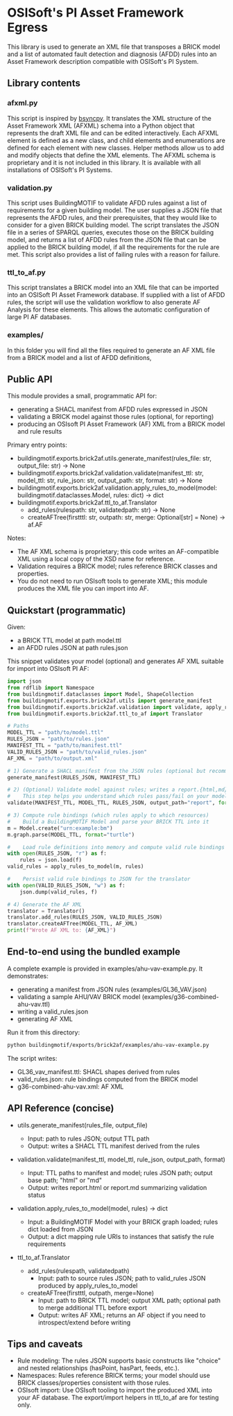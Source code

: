 # OSISoft's PI Asset Framework Egress

This library is used to generate an XML file that transposes a BRICK model and a list of automated fault detection and diagnosis (AFDD) rules into an Asset Framework description compatible with OSISoft's PI System.

## Library contents

### afxml.py
This script is inspired by [bsyncpy](https://github.com/BuildingSync/bsyncpy). It translates the XML structure of the Asset Framework XML (AFXML) schema into a Python object that represents the draft XML file and can be edited interactively.
Each AFXML element is defined as a new class, and child elements and enumerations are defined for each element with new classes.
Helper methods allow us to add and modify objects that define the XML elements.
The AFXML schema is proprietary and it is not included in this library. It is available with all installations of OSISoft's PI Systems.

### validation.py
This script uses BuildingMOTIF to validate AFDD rules against a list of requirements for a given building model. The user supplies a JSON file that represents the AFDD rules, and their prerequisites, that they would like to consider for a given BRICK building model. The script translates the JSON file in a series of SPARQL queries, executes those on the BRICK building model, and returns a list of AFDD rules from the JSON file that can be applied to the BRICK building model, if all the requirements for the rule are met. This script also provides a list of failing rules with a reason for failure.

### ttl_to_af.py
This script translates a BRICK model into an XML file that can be imported into an OSISoft PI Asset Framework database. If supplied with a list of AFDD rules, the script will use the validation workflow to also generate AF Analysis for these elements. This allows the automatic configuration of large PI AF databases.

### examples/
In this folder you will find all the files required to generate an AF XML file from a BRICK model and a list of AFDD definitions,

## Public API

This module provides a small, programmatic API for:
- generating a SHACL manifest from AFDD rules expressed in JSON
- validating a BRICK model against those rules (optional, for reporting)
- producing an OSIsoft PI Asset Framework (AF) XML from a BRICK model and rule results

Primary entry points:
- buildingmotif.exports.brick2af.utils.generate_manifest(rules_file: str, output_file: str) -> None
- buildingmotif.exports.brick2af.validation.validate(manifest_ttl: str, model_ttl: str, rule_json: str, output_path: str, format: str) -> None
- buildingmotif.exports.brick2af.validation.apply_rules_to_model(model: buildingmotif.dataclasses.Model, rules: dict) -> dict
- buildingmotif.exports.brick2af.ttl_to_af.Translator
  - add_rules(rulespath: str, validatedpath: str) -> None
  - createAFTree(firstttl: str, outpath: str, merge: Optional[str] = None) -> af.AF

Notes:
- The AF XML schema is proprietary; this code writes an AF-compatible XML using a local copy of the XSD name for reference.
- Validation requires a BRICK model; rules reference BRICK classes and properties.
- You do not need to run OSIsoft tools to generate XML; this module produces the XML file you can import into AF.

## Quickstart (programmatic)

Given:
- a BRICK TTL model at path model.ttl
- an AFDD rules JSON at path rules.json

This snippet validates your model (optional) and generates AF XML suitable for import into OSIsoft PI AF:

```python
import json
from rdflib import Namespace
from buildingmotif.dataclasses import Model, ShapeCollection
from buildingmotif.exports.brick2af.utils import generate_manifest
from buildingmotif.exports.brick2af.validation import validate, apply_rules_to_model
from buildingmotif.exports.brick2af.ttl_to_af import Translator

# Paths
MODEL_TTL = "path/to/model.ttl"
RULES_JSON = "path/to/rules.json"
MANIFEST_TTL = "path/to/manifest.ttl"
VALID_RULES_JSON = "path/to/valid_rules.json"
AF_XML = "path/to/output.xml"

# 1) Generate a SHACL manifest from the JSON rules (optional but recommended)
generate_manifest(RULES_JSON, MANIFEST_TTL)

# 2) (Optional) Validate model against rules; writes a report.{html,md}
#    This step helps you understand which rules pass/fail on your model.
validate(MANIFEST_TTL, MODEL_TTL, RULES_JSON, output_path="report", format="html")

# 3) Compute rule bindings (which rules apply to which resources)
#    Build a BuildingMOTIF Model and parse your BRICK TTL into it
m = Model.create("urn:example:bm")
m.graph.parse(MODEL_TTL, format="turtle")

#    Load rule definitions into memory and compute valid rule bindings
with open(RULES_JSON, "r") as f:
    rules = json.load(f)
valid_rules = apply_rules_to_model(m, rules)

#    Persist valid rule bindings to JSON for the translator
with open(VALID_RULES_JSON, "w") as f:
    json.dump(valid_rules, f)

# 4) Generate the AF XML
translator = Translator()
translator.add_rules(RULES_JSON, VALID_RULES_JSON)
translator.createAFTree(MODEL_TTL, AF_XML)
print(f"Wrote AF XML to: {AF_XML}")
```

## End-to-end using the bundled example

A complete example is provided in examples/ahu-vav-example.py. It demonstrates:
- generating a manifest from JSON rules (examples/GL36_VAV.json)
- validating a sample AHU/VAV BRICK model (examples/g36-combined-ahu-vav.ttl)
- writing a valid_rules.json
- generating AF XML

Run it from this directory:
```bash
python buildingmotif/exports/brick2af/examples/ahu-vav-example.py
```

The script writes:
- GL36_vav_manifest.ttl: SHACL shapes derived from rules
- valid_rules.json: rule bindings computed from the BRICK model
- g36-combined-ahu-vav.xml: AF XML

## API Reference (concise)

- utils.generate_manifest(rules_file, output_file)
  - Input: path to rules JSON; output TTL path
  - Output: writes a SHACL TTL manifest derived from the rules

- validation.validate(manifest_ttl, model_ttl, rule_json, output_path, format)
  - Input: TTL paths to manifest and model; rules JSON path; output base path; "html" or "md"
  - Output: writes report.html or report.md summarizing validation status

- validation.apply_rules_to_model(model, rules) -> dict
  - Input: a BuildingMOTIF Model with your BRICK graph loaded; rules dict loaded from JSON
  - Output: a dict mapping rule URIs to instances that satisfy the rule requirements

- ttl_to_af.Translator
  - add_rules(rulespath, validatedpath)
    - Input: path to source rules JSON; path to valid_rules JSON produced by apply_rules_to_model
  - createAFTree(firstttl, outpath, merge=None)
    - Input: path to BRICK TTL model; output XML path; optional path to merge additional TTL before export
    - Output: writes AF XML; returns an AF object if you need to introspect/extend before writing

## Tips and caveats

- Rule modeling: The rules JSON supports basic constructs like "choice" and nested relationships (hasPoint, hasPart, feeds, etc.).
- Namespaces: Rules reference BRICK terms; your model should use BRICK classes/properties consistent with those rules.
- OSIsoft import: Use OSIsoft tooling to import the produced XML into your AF database. The export/import helpers in ttl_to_af are for testing only.
